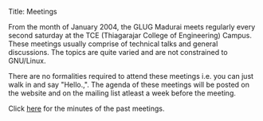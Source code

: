 Title: Meetings


From the month of January 2004, the GLUG Madurai meets regularly every second saturday at the TCE (Thiagarajar College of Engineering) Campus. These meetings usually comprise of technical talks and general discussions. The topics are quite varied and are not constrained to GNU/Linux.

There are no formalities required to attend these meetings i.e. you can just walk in and say "Hello.,". The agenda of these meetings will be posted on the website and on the mailing list atleast a week before the meeting.

Click [here]({category}meetings "Minutes of the past meetings") for the minutes of the past meetings.
